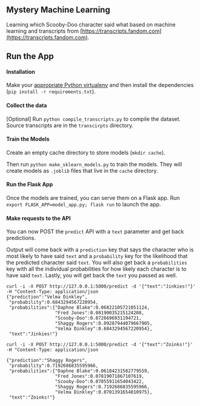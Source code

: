 ## Mystery Machine Learning

Learning which Scooby-Doo character said what based on machine learning and transcripts from [https://transcripts.fandom.com](https://transcripts.fandom.com).

## Run the App

#### Installation

Make your [appropriate Python virtualenv](https://pypi.org/project/virtualenv/) and then install the dependencies (`pip install -r requirements.txt`).

#### Collect the data

[Optional] Run `python compile_transcripts.py` to compile the dataset. Source transcripts are in the `transcirpts` directory.

#### Train the Models

Create an empty cache directory to store models (`mkdir cache`).

Then run `python make_sklearn_models.py` to train the models. They will create models as `.joblib` files that live in the `cache` directory.

#### Run the Flask App

Once the models are trained, you can serve them on a Flask app. Run `export FLASK_APP=model_app.py; flask run` to launch the app.

#### Make requests to the API

You can now POST the `predict` API with a `text` parameter and get back predictions.

Output will come back with a `prediction` key that says the character who is most likely to have said `text` and a `probability` key for the likelihood that the predicted character said `text`. You will also get back a `probabilities` key with all the individual probabilities for how likely each character is to have said `text`. Lastly, you will get back the `text` you passed as well.

```
curl -i -X POST http://127.0.0.1:5000/predict -d '{"text":"Jinkies!"}' -H "Content-Type: application/json
{"prediction":"Velma Dinkley",
 "probability":0.6843294567220954,
 "probabilities":{"Daphne Blake":0.06822105721051124,
                  "Fred Jones":0.08190035215124208,
                  "Scooby-Doo":0.0726696931194721,
                  "Shaggy Rogers":0.09287944079667905,
                  "Velma Dinkley":0.6843294567220954},
 "text":"Jinkies!"}

curl -i -X POST http://127.0.0.1:5000/predict -d '{"text":"Zoinks!"}' -H "Content-Type: application/json

{"prediction":"Shaggy Rogers",
 "probability":0.7192686835595966,
 "probabilities":{"Daphne Blake":0.06184231582779559,
                  "Fred Jones":0.07819071867107619,
                  "Scooby-Doo":0.07055911654043422,
                  "Shaggy Rogers":0.7192686835595966,
                  "Velma Dinkley":0.0701391654010975},
 "text":"Zoinks!"}
```

